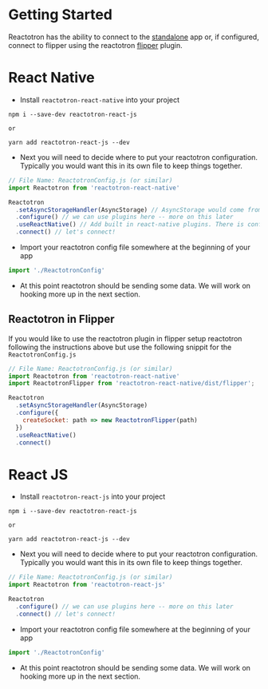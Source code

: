 # Getting Started

Reactotron has the ability to connect to the [standalone](https://github.com/infinitered/reactotron/releases) app or, if configured, connect to flipper using the reactotron [flipper](https://fbflipper.com) plugin.

# React Native

- Install `reactotron-react-native` into your project

```
npm i --save-dev reactotron-react-js

or

yarn add reactotron-react-js --dev
```

- Next you will need to decide where to put your reactotron configuration. Typically you would want this in its own file to keep things together.

```javascript
// File Name: ReactotronConfig.js (or similar)
import Reactotron from 'reactotron-react-native'

Reactotron
  .setAsyncStorageHandler(AsyncStorage) // AsyncStorage would come from `@react-native-community/async-storage`
  .configure() // we can use plugins here -- more on this later
  .useReactNative() // Add built in react-native plugins. There is configurate you can do here. More on that later
  .connect() // let's connect!
```

- Import your reactotron config file somewhere at the beginning of your app

```javascript
import './ReactotronConfig'
```

- At this point reactotron should be sending some data. We will work on hooking more up in the next section.

## Reactotron in Flipper

If you would like to use the reactotron plugin in flipper setup reactotron following the instructions above but use the following snippit for the `ReactotronConfig.js`

```javascript
// File Name: ReactotronConfig.js (or similar)
import Reactotron from 'reactotron-react-native'
import ReactotronFlipper from 'reactotron-react-native/dist/flipper';

Reactotron
  .setAsyncStorageHandler(AsyncStorage)
  .configure({
    createSocket: path => new ReactotronFlipper(path)
  })
  .useReactNative()
  .connect()
```

# React JS

- Install `reactotron-react-js` into your project

```
npm i --save-dev reactotron-react-js

or

yarn add reactotron-react-js --dev
```

- Next you will need to decide where to put your reactotron configuration. Typically you would want this in its own file to keep things together.

```javascript
// File Name: ReactotronConfig.js (or similar)
import Reactotron from 'reactotron-react-js'

Reactotron
  .configure() // we can use plugins here -- more on this later
  .connect() // let's connect!
```

- Import your reactotron config file somewhere at the beginning of your app

```javascript
import './ReactotronConfig'
```

- At this point reactotron should be sending some data. We will work on hooking more up in the next section.

<!-- TODO: Write this part of the documentation -->
<!-- # Installing Reactotron in Flipper plugin

TODO - Write these -->
